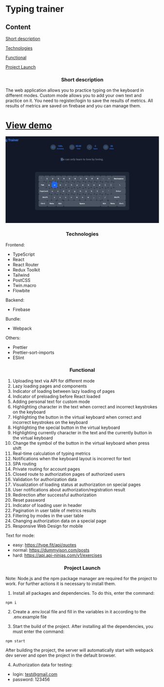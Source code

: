 # Typing trainer
## Content
[Short description](#description)

[Technologies](#theology)

[Functional](#functional)

[Project Launch](#init)




<a name="description"><h3 style="text-align: center">Short description</h3></a>

The web application allows you to practice typing on the keyboard in different modes. Custom mode allows you to add your own text and practice on it. You need to register/login to save the results of metrics. All results of metrics are saved on firebase and you can manage them.

# [View demo](https://typing-trainer-alpha.vercel.app/)
![Example of a typing trainer](https://raw.githubusercontent.com/Ra3d0r/typing-trainer/gif/example.gif)


<a name="theology"><h3 style="text-align: center">Technologies</h3></a>

Frontend:
- TypeScript
- React
- React Router
- Redux Toolkit
- Tailwind
- PostCSS
- Twin.macro
- Flowbite

Backend: 
- Firebase

Bundle:
- Webpack

Others:
- Prettier
- Prettier-sort-imports
- ESlint



<a name="functional" ><h3 style="text-align: center">Functional</h3></a>

1. Uploading text via API for different mode
2. Lazy loading pages and components
3. Indicator of loading between lazy loading of pages 
4. Indicator of preloading before React loaded
5. Adding personal text for custom mode
6. Highlighting character in the text when correct and incorrect keystrokes on the keyboard
7. Highlighting the button in the virtual keyboard when correct and incorrect keystrokes on the keyboard
8. Highlighting the special button in the virtual keyboard
9. Highlighting currently character in the text and the currently button in the virtual keyboard
10. Change the symbol of the button in the virtual keyboard when press shift
11. Real-time calculation of typing metrics
12. Notifications when the keyboard layout is incorrect for text
13. SPA routing
14. Private routing for account pages
15. Closed route to authorization pages of authorized users
16. Validation for authorization data
17. Visualization of loading status at authorization on special pages
18. User notifications about authorization/registration result
19. Redirection after successful authorization
20. Reset password
21. Indicator of loading user in header
22. Pagination in user table of metrics results
23. Filtering by modes in the user table
24. Changing authorization data on a special page
25. Responsive Web Design for mobile

Text for mode: 
- easy: https://type.fit/api/quotes
- normal: https://dummyjson.com/posts
- hard: https://api.api-ninjas.com/v1/exercises


<a name="init" ><h3 style="text-align: center">Project Launch</h3></a>

Note: Node.js and the npm package manager are required for the project to work. For further actions it is necessary to install them.

1. Install all packages and dependencies. To do this, enter the command:

```no-highlight
npm i
```
2. Create a .env.local file and fill in the variables in it according to the .env.example file

3. Start the build of the project. After installing all the dependencies, you must enter the command:

```no-highlight
npm start
```

After building the project, the server will automatically start with webpack dev server and open the project in the default browser.

4. Authorization data for testing:

- login: test@gmail.com
- password: 123456







 





